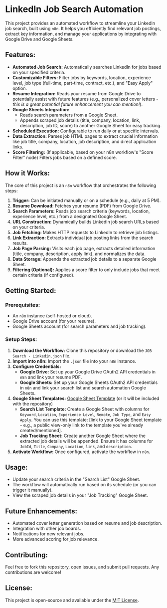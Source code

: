 # LinkedIn Job Search Automation

This project provides an automated workflow to streamline your LinkedIn job search, built using `n8n`. It helps you efficiently find relevant job postings, extract key information, and manage your applications by integrating with Google Drive and Google Sheets.

## Features:

* **Automated Job Search:** Automatically searches LinkedIn for jobs based on your specified criteria.
* **Customizable Filters:** Filter jobs by keywords, location, experience level, job type (full-time, part-time, contract, etc.), and "Easy Apply" option.
* **Resume Integration:** Reads your resume from Google Drive to potentially assist with future features (e.g., personalized cover letters - *this is a great potential future enhancement you can mention!*).
* **Google Sheets Integration:**
    * Reads search parameters from a Google Sheet.
    * Appends scraped job details (title, company, location, link, description, job ID, score) to another Google Sheet for easy tracking.
* **Scheduled Execution:** Configurable to run daily or at specific intervals.
* **Data Extraction:** Parses job HTML pages to extract crucial information like job title, company, location, job description, and direct application links.
* **Score Filtering:** (If applicable, based on your n8n workflow's "Score Filter" node) Filters jobs based on a defined score.

## How it Works:

The core of this project is an `n8n` workflow that orchestrates the following steps:

1.  **Trigger:** Can be initiated manually or on a schedule (e.g., daily at 5 PM).
2.  **Resume Download:** Fetches your resume (PDF) from Google Drive.
3.  **Search Parameters:** Reads job search criteria (keywords, location, experience level, etc.) from a designated Google Sheet.
4.  **URL Construction:** Dynamically builds LinkedIn job search URLs based on your criteria.
5.  **Job Fetching:** Makes HTTP requests to LinkedIn to retrieve job listings.
6.  **Link Extraction:** Extracts individual job posting links from the search results.
7.  **Job Page Parsing:** Visits each job page, extracts detailed information (title, company, description, apply link), and normalizes the data.
8.  **Data Storage:** Appends the extracted job details to a separate Google Sheet.
9.  **Filtering (Optional):** Applies a score filter to only include jobs that meet certain criteria (if configured).

## Getting Started:

### Prerequisites:

* An `n8n` instance (self-hosted or cloud).
* Google Drive account (for your resume).
* Google Sheets account (for search parameters and job tracking).

### Setup Steps:

1.  **Download the Workflow:** Clone this repository or download the `JOB Search - Linkedin.json` file.
2.  **Import into n8n:** Import the `.json` file into your `n8n` instance.
3.  **Configure Credentials:**
    * **Google Drive:** Set up your Google Drive OAuth2 API credentials in `n8n` and link your resume PDF.
    * **Google Sheets:** Set up your Google Sheets OAuth2 API credentials in `n8n` and link your search list and search automation Google Sheets.
4.  **Google Sheet Templates:** [Google Sheet Template](https://docs.google.com/spreadsheets/d/1G1t-50G0RwJPctUBEutuwJt83gV5N9WT) (or it will be included with the repository)
    * **Search List Template:** Create a Google Sheet with columns for `Keyword`, `Location`, `Experience Level`, `Remote`, `Job Type`, and `Easy Apply`. You can use this template: [link to your Google Sheet template - e.g., a public view-only link to the template you've already created/mentioned].
    * **Job Tracking Sheet:** Create another Google Sheet where the extracted job details will be appended. Ensure it has columns for `JobId`, `Title`, `Company`, `Location`, `link`, and `description`.
5.  **Activate Workflow:** Once configured, activate the workflow in `n8n`.

## Usage:

* Update your search criteria in the "Search List" Google Sheet.
* The workflow will automatically run based on its schedule (or you can trigger it manually).
* View the scraped job details in your "Job Tracking" Google Sheet.

## Future Enhancements:

* Automated cover letter generation based on resume and job description.
* Integration with other job boards.
* Notifications for new relevant jobs.
* More advanced scoring for job relevance.

## Contributing:

Feel free to fork this repository, open issues, and submit pull requests. Any contributions are welcome!

## License:

This project is open-source and available under the [MIT License](LICENSE).